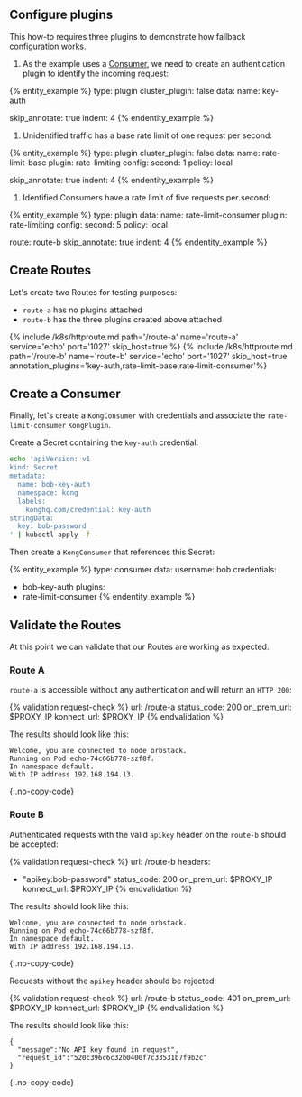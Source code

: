 ## Configure plugins

This how-to requires three plugins to demonstrate how fallback configuration works.

1. As the example uses a [Consumer](/gateway/entities/consumer/), we need to create an authentication plugin to identify the incoming request:

{% entity_example %}
type: plugin
cluster_plugin: false
data:
  name: key-auth

  skip_annotate: true
indent: 4
{% endentity_example %}

1. Unidentified traffic has a base rate limit of one request per second:

{% entity_example %}
type: plugin
cluster_plugin: false
data:
  name: rate-limit-base
  plugin: rate-limiting
  config:
    second: 1
    policy: local
  
  skip_annotate: true
indent: 4
{% endentity_example %}

1. Identified Consumers have a rate limit of five requests per second:

{% entity_example %}
type: plugin
data:
  name: rate-limit-consumer
  plugin: rate-limiting
  config:
    second: 5
    policy: local
  
  route: route-b
  skip_annotate: true
indent: 4
{% endentity_example %}

## Create Routes

Let's create two Routes for testing purposes:

* `route-a` has no plugins attached
* `route-b` has the three plugins created above attached

{% include /k8s/httproute.md path='/route-a' name='route-a' service='echo' port='1027' skip_host=true %}
{% include /k8s/httproute.md path='/route-b' name='route-b' service='echo' port='1027' skip_host=true annotation_plugins='key-auth,rate-limit-base,rate-limit-consumer'%}

## Create a Consumer

Finally, let's create a `KongConsumer` with credentials and associate the `rate-limit-consumer` `KongPlugin`.

Create a Secret containing the `key-auth` credential:

```bash
echo 'apiVersion: v1
kind: Secret
metadata:
  name: bob-key-auth
  namespace: kong
  labels:
    konghq.com/credential: key-auth
stringData:
  key: bob-password
' | kubectl apply -f -
```

Then create a `KongConsumer` that references this Secret:

{% entity_example %}
type: consumer
data:
  username: bob
  credentials:
  - bob-key-auth
  plugins:
  - rate-limit-consumer
{% endentity_example %}

## Validate the Routes

At this point we can validate that our Routes are working as expected.

### Route A

`route-a` is accessible without any authentication and will return an `HTTP 200`:

{% validation request-check %}
url: /route-a
status_code: 200
on_prem_url: $PROXY_IP
konnect_url: $PROXY_IP
{% endvalidation %}

The results should look like this:
```text
Welcome, you are connected to node orbstack.
Running on Pod echo-74c66b778-szf8f.
In namespace default.
With IP address 192.168.194.13.
```
{:.no-copy-code}

### Route B

Authenticated requests with the valid `apikey` header on the `route-b` should be accepted:

{% validation request-check %}
url: /route-b
headers:
  - "apikey:bob-password"
status_code: 200
on_prem_url: $PROXY_IP
konnect_url: $PROXY_IP
{% endvalidation %}

The results should look like this:

```text
Welcome, you are connected to node orbstack.
Running on Pod echo-74c66b778-szf8f.
In namespace default.
With IP address 192.168.194.13.
```
{:.no-copy-code}

Requests without the `apikey` header should be rejected:

{% validation request-check %}
url: /route-b
status_code: 401
on_prem_url: $PROXY_IP
konnect_url: $PROXY_IP
{% endvalidation %}

The results should look like this:

```text
{
  "message":"No API key found in request",
  "request_id":"520c396c6c32b0400f7c33531b7f9b2c"
}
```
{:.no-copy-code}
